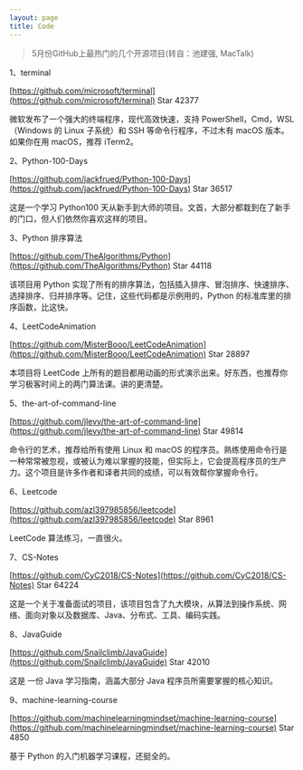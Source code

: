 ```yaml
---
layout: page
title: Code
---
```


> 5月份GitHub上最热门的几个开源项目(转自：池建强, MacTalk)

1、terminal

[https://github.com/microsoft/terminal](https://github.com/microsoft/terminal) Star 42377

微软发布了一个强大的终端程序，现代高效快速，支持 PowerShell，Cmd，WSL（Windows 的 Linux 子系统）和 SSH 等命令行程序，不过木有 macOS 版本。如果你在用 macOS，推荐 iTerm2。

2、Python-100-Days

[https://github.com/jackfrued/Python-100-Days](https://github.com/jackfrued/Python-100-Days) Star 36517

这是一个学习 Python100 天从新手到大师的项目。文首，大部分都栽到在了新手的门口，但人们依然你喜欢这样的项目。

3、Python 排序算法

[https://github.com/TheAlgorithms/Python](https://github.com/TheAlgorithms/Python) Star 44118

该项目用 Python 实现了所有的排序算法，包括插入排序、冒泡排序、快速排序、选择排序、归并排序等。记住，这些代码都是示例用的，Python 的标准库里的排序函数，比这快。

4、LeetCodeAnimation

[https://github.com/MisterBooo/LeetCodeAnimation](https://github.com/MisterBooo/LeetCodeAnimation) Star 28897

本项目将 LeetCode 上所有的题目都用动画的形式演示出来。好东西，也推荐你学习极客时间上的两门算法课。讲的更清楚。

5、the-art-of-command-line

[https://github.com/jlevy/the-art-of-command-line](https://github.com/jlevy/the-art-of-command-line) Star 49814

命令行的艺术，推荐给所有使用 Linux 和 macOS 的程序员。熟练使用命令行是一种常常被忽视，或被认为难以掌握的技能，但实际上，它会提高程序员的生产力。这个项目是许多作者和译者共同的成绩，可以有效帮你掌握命令行。

6、Leetcode

[https://github.com/azl397985856/leetcode](https://github.com/azl397985856/leetcode) Star 8961

LeetCode 算法练习，一直很火。 

7、CS-Notes

[https://github.com/CyC2018/CS-Notes](https://github.com/CyC2018/CS-Notes) Star 64224

这是一个关于准备面试的项目，该项目包含了九大模块，从算法到操作系统、网络、面向对象以及数据库、Java、分布式、工具、编码实践。

8、JavaGuide

[https://github.com/Snailclimb/JavaGuide](https://github.com/Snailclimb/JavaGuide) Star 42010

这是 一份 Java 学习指南，涵盖大部分 Java 程序员所需要掌握的核心知识。

9、machine-learning-course

[https://github.com/machinelearningmindset/machine-learning-course](https://github.com/machinelearningmindset/machine-learning-course) Star 4850

基于 Python 的入门机器学习课程，还挺全的。